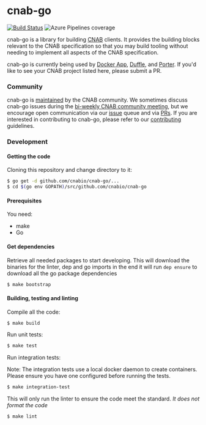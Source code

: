 # cnab-go

[![Build Status](https://dev.azure.com/deislabs/cnab-go/_apis/build/status/cnab-go?branchName=main)](https://dev.azure.com/deislabs/cnab-go/_build/latest?definitionId=27&branchName=main) ![Azure Pipelines coverage](https://img.shields.io/azure-devops/coverage/deislabs/cnab-go/27/main?logo=Azure%20Pipelines)

cnab-go is a library for building [CNAB](https://github.com/cnabio/cnab-spec) clients. It provides the building blocks relevant to the CNAB specification so that you may build tooling without needing to implement all aspects of the CNAB specification.

cnab-go is currently being used by [Docker App](https://github.com/docker/app), [Duffle](https://github.com/cnabio/duffle), and [Porter](https://github.com/deislabs/porter). If you'd like to see your CNAB project listed here, please submit a PR.

### Community

cnab-go is [maintained](GOVERNANCE.md) by the CNAB community. We sometimes discuss cnab-go issues during the [bi-weekly CNAB community meeting](https://hackmd.io/s/SyGcBcwQ4), but we encourage open communication via our [issue](https://github.com/cnabio/cnab-go/issues) queue and via [PRs](https://github.com/cnabio/cnab-go/pulls). If you are interested in contributing to cnab-go, please refer to our [contributing](CONTRIBUTING.md) guidelines.

### Development

#### Getting the code

Cloning this repository and change directory to it:

```bash
$ go get -d github.com/cnabio/cnab-go/...
$ cd $(go env GOPATH)/src/github.com/cnabio/cnab-go
```

#### Prerequisites

You need:

- make
- Go

#### Get dependencies

Retrieve all needed packages to start developing.
This will download the binaries for the linter, dep and go imports in the end it will
run `dep ensure` to download all the go package dependencies

```bash
$ make bootstrap
```

#### Building, testing and linting

Compile all the code:

```bash
$ make build
```

Run unit tests:

```bash
$ make test
```

Run integration tests:

Note: The integration tests use a local docker daemon to create containers. Please ensure you have one configured before running the tests.

```bash
$ make integration-test
```

This will only run the linter to ensure the code meet the standard.
_It does not format the code_

```bash
$ make lint
```
